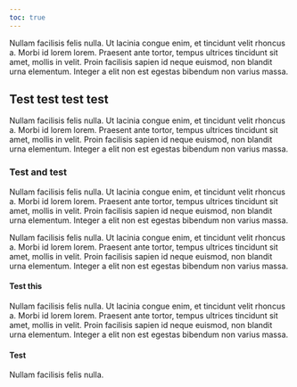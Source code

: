 ```yaml
---
toc: true
---
```

Nullam facilisis felis nulla. Ut lacinia congue enim, et tincidunt velit rhoncus a. Morbi id lorem lorem. Praesent ante tortor, tempus ultrices tincidunt sit amet, mollis in velit. Proin facilisis sapien id neque euismod, non blandit urna elementum. Integer a elit non est egestas bibendum non varius massa.

## Test test test test

Nullam facilisis felis nulla. Ut lacinia congue enim, et tincidunt velit rhoncus a. Morbi id lorem lorem. Praesent ante tortor, tempus ultrices tincidunt sit amet, mollis in velit. Proin facilisis sapien id neque euismod, non blandit urna elementum. Integer a elit non est egestas bibendum non varius massa.

### Test and test
Nullam facilisis felis nulla. Ut lacinia congue enim, et tincidunt velit rhoncus a. Morbi id lorem lorem. Praesent ante tortor, tempus ultrices tincidunt sit amet, mollis in velit. Proin facilisis sapien id neque euismod, non blandit urna elementum. Integer a elit non est egestas bibendum non varius massa.

Nullam facilisis felis nulla. Ut lacinia congue enim, et tincidunt velit rhoncus a. Morbi id lorem lorem. Praesent ante tortor, tempus ultrices tincidunt sit amet, mollis in velit. Proin facilisis sapien id neque euismod, non blandit urna elementum. Integer a elit non est egestas bibendum non varius massa.

#### Test this

Nullam facilisis felis nulla. Ut lacinia congue enim, et tincidunt velit rhoncus a. Morbi id lorem lorem. Praesent ante tortor, tempus ultrices tincidunt sit amet, mollis in velit. Proin facilisis sapien id neque euismod, non blandit urna elementum. Integer a elit non est egestas bibendum non varius massa.

#### Test

Nullam facilisis felis nulla.